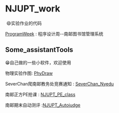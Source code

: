 # NJUPT_work

​ 😄实验作业的代码

[ProgramWeek](https://github.com/Freedomisgood/NJUPT_work/tree/master/ProgramWeek) : 程序设计周--南邮图书馆管理系统



## Some_assistantTools

:grin:自己做的一些小软件，欢迎使用

物理实验作图:  [PhyDraw](https://github.com/Freedomisgood/NJUPT_work/tree/master/PhyDraw)

SeverChan爬南邮教务处竞赛通知 : [SeverChan_Nyedu](https://github.com/Freedomisgood/SeverChan_Nyedu)

南邮正方PE抢课 : [NJUPT_PE_class](https://github.com/Freedomisgood/NJUPT_PE_class)

南邮期末自动测评 :[NJUPT_Autojudge](https://github.com/Freedomisgood/NJUPT_Autojudge)